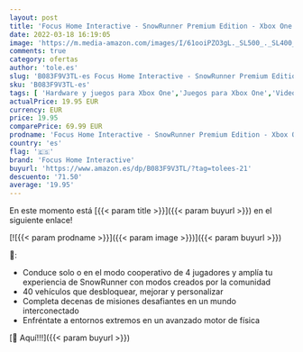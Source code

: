 ```yaml
---
layout: post
title: 'Focus Home Interactive - SnowRunner Premium Edition - Xbox One'
date: 2022-03-18 16:19:05
image: 'https://m.media-amazon.com/images/I/61ooiPZO3gL._SL500_._SL400_.jpg'
comments: true
category: ofertas
author: 'tole.es'
slug: 'B083F9V3TL-es Focus Home Interactive - SnowRunner Premium Edition - Xbox...'
sku: 'B083F9V3TL-es'
tags: [ 'Hardware y juegos para Xbox One','Juegos para Xbox One','Videojuegos','focus home interactive','xbox', ]
actualPrice: 19.95 EUR
currency: EUR
price: 19.95
comparePrice: 69.99 EUR
prodname: 'Focus Home Interactive - SnowRunner Premium Edition - Xbox One'
country: 'es'
flag: '🇪🇸'
brand: 'Focus Home Interactive'
buyurl: 'https://www.amazon.es/dp/B083F9V3TL/?tag=tolees-21'
descuento: '71.50'
average: '19.95'
---
```


En este momento está [{{< param title >}}]({{< param buyurl >}}) en el siguiente enlace!

[![{{< param prodname >}}]({{< param image >}})]({{< param buyurl >}})

🔎:

- Conduce solo o en el modo cooperativo de 4 jugadores y amplía tu experiencia de SnowRunner con modos creados por la comunidad
- 40 vehículos que desbloquear, mejorar y personalizar
- Completa decenas de misiones desafiantes en un mundo interconectado
- Enfréntate a entornos extremos en un avanzado motor de física

[🛒 Aquí!!!]({{< param buyurl >}})
